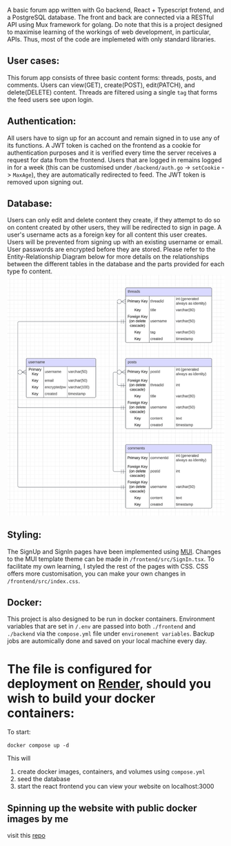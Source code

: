 A basic forum app written with Go backend, React + Typescript frotend, and a PostgreSQL database. The front and back are connected via a RESTful API using Mux framework for golang. Do note that this is a project designed to maximise learning of the workings of web development, in particular, APIs. Thus, most of the code are implemeted with only standard libraries.

## User cases:
This forum app consists of three basic content forms: threads, posts, and comments. Users can view(GET), create(POST), edit(PATCH), and delete(DELETE) content. Threads are filtered using a single `tag` that forms the feed users see upon login.

## Authentication:
All users have to sign up for an account and remain signed in to use any of its functions. A JWT token is cached on the frontend as a cookie for authentication purposes and it is verified every time the server receives a request for data from the frontend. Users that are logged in remains logged in for a week (this can be customised under `/backend/auth.go` -> `setCookie` -> `MaxAge`), they are automatically redirected to feed. The JWT token is removed upon signing out.

## Database:
Users can only edit and delete content they create, if they attempt to do so on content created by other users, they will be redirected to sign in page. A user's username acts as a foreign key for all content this user creates. Users will be prevented from signing up with an existing username or email. User passwords are encrypted before they are stored. Please refer to the Entity-Relationship Diagram below for more details on the relationships between the different tables in the database and the parts provided for each type fo content.
![entity-relationship-diagram](https://github.com/celeschai/forum/blob/main/entity-relationship-diagram.png)

## Styling:
The SignUp and SignIn pages have been implemented using [MUI](https://mui.com/material-ui/getting-started/templates/). Changes to the MUI template theme can be made in `/frontend/src/SignIn.tsx`. To facilitate my own learning, I styled the rest of the pages with CSS. CSS offers more customisation, you can make your own changes in `/frontend/src/index.css`.

## Docker:
This project is also designed to be run in docker containers. Environment variables that are set in `/.env` are passed into both `./frontend` and `./backend` via the `compose.yml` file under `environement variables`. Backup jobs are automically done and saved on your local machine every day. 
# The file is configured for deployment on [Render](https://render.com/), should you wish to build your docker containers:

 

To start:
```
docker compose up -d
```
This will
1. create docker images, containers, and volumes using `compose.yml`
2. seed the database 
3. start the react frontend
you can view your website on localhost:3000 

## Spinning up the website with public docker images by me 
visit this [repo](https://github.com/celeschai/forum_docker.git)